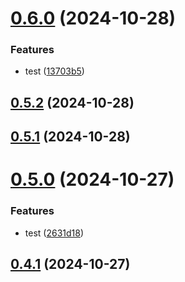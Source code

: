 # [0.6.0](https://github.com/msobiecki/eslint-plugin-test-locators/compare/v0.5.2...v0.6.0) (2024-10-28)


### Features

* test ([13703b5](https://github.com/msobiecki/eslint-plugin-test-locators/commit/13703b548887337f64dfd47096b70072fff312c1))



## [0.5.2](https://github.com/msobiecki/eslint-plugin-test-locators/compare/v0.5.1...v0.5.2) (2024-10-28)



## [0.5.1](https://github.com/msobiecki/eslint-plugin-test-locators/compare/v0.5.0...v0.5.1) (2024-10-28)



# [0.5.0](https://github.com/msobiecki/eslint-plugin-test-locators/compare/v0.4.1...v0.5.0) (2024-10-27)


### Features

* test ([2631d18](https://github.com/msobiecki/eslint-plugin-test-locators/commit/2631d1852b0a53d37fbe7ec2e39825c10d8bfa34))



## [0.4.1](https://github.com/msobiecki/eslint-plugin-test-locators/compare/v0.4.0...v0.4.1) (2024-10-27)



